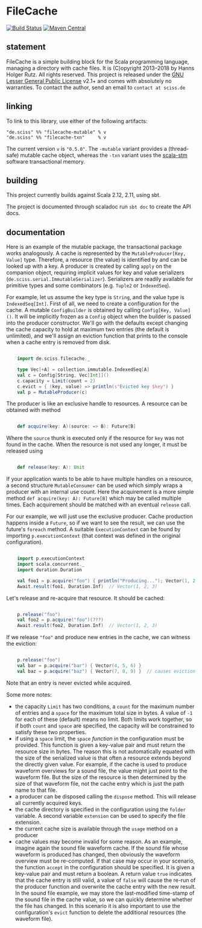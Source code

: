 # FileCache

[![Build Status](https://travis-ci.org/Sciss/FileCache.svg?branch=master)](https://travis-ci.org/Sciss/FileCache)
[![Maven Central](https://maven-badges.herokuapp.com/maven-central/de.sciss/filecache-common_2.11/badge.svg)](https://maven-badges.herokuapp.com/maven-central/de.sciss/filecache-common_2.11)

## statement

FileCache is a simple building block for the Scala programming language, managing a directory with cache files. It is (C)opyright 2013&ndash;2018 by Hanns Holger Rutz. All rights reserved. This project is released under the [GNU Lesser General Public License](https://raw.github.com/Sciss/FileCache/master/LICENSE) v2.1+ and comes with absolutely no warranties. To contact the author, send an email to `contact at sciss.de`

## linking

To link to this library, use either of the following artifacts:

    "de.sciss" %% "filecache-mutable" % v
    "de.sciss" %% "filecache-txn"     % v

The current version `v` is `"0.5.0"`. The `-mutable` variant provides a (thread-safe) mutable cache object, whereas the `-txn` variant uses the [scala-stm](https://github.com/nbronson/scala-stm) software transactional memory.

## building

This project currently builds against Scala 2.12, 2.11, using sbt.

The project is documented through scaladoc run `sbt doc` to create the API docs.

## documentation

Here is an example of the mutable package, the transactional package works analogously. A cache is represented by the `MutableProducer[Key, Value]` type. Therefore, a resource (the value) is identified by and can be looked up with a key. A producer is created by calling `apply` on the companion object, requiring implicit values for key and value serializers (`de.sciss.serial.ImmutableSerializer`). Serializers are readily available for primitive types and some combinators (e.g. `Tuple2` or `IndexedSeq`).

For example, let us assume the key type is `String`, and the value type is `IndexedSeq[Int]`. First of all, we need to create a configuration for the cache. A mutable `ConfigBuilder` is obtained by calling `Config[Key, Value]()`. It will be implicitly frozen as a `Config` object when the builder is passed into the producer constructor. We'll go with the defaults except changing the cache capacity to hold at maximum two entries (the default is unlimited), and we'll assign an eviction function that prints to the console when a cache entry is removed from disk.

```scala

    import de.sciss.filecache._

    type Vec[+A] = collection.immutable.IndexedSeq[A]
    val c = Config[String, Vec[Int]]()
    c.capacity = Limit(count = 2)
    c.evict = { (key, value) => println(s"Evicted key $key") }
    val p = MutableProducer(c)
```

The producer is like an exclusive handle to resources. A resource can be obtained with method

```scala

    def acquire(key: A)(source: => B): Future[B]
````

Where the `source` thunk is executed only if the resource for `key` was not found in the cache. When the resource is not used any longer, it must be released using

```scala

    def release(key: A): Unit
```

If your application wants to be able to have multiple handles on a resource, a second structure `MutableConsumer` can be used which simply wraps a producer with an internal use count. Here the acquirement is a more simple method `def acquire(key: A): Future[B]` which may be called multiple times. Each acquirement should be matched with an eventual `release` call.

For our example, we will just use the exclusive producer. Cache production happens inside a `Future`, so if we want to see the result, we can use the future's `foreach` method. A suitable `ExecutionContext` can be found by importing `p.executionContext` (that context was defined in the original configuration).

```scala

    import p.executionContext
    import scala.concurrent._
    import duration.Duration

    val foo1 = p.acquire("foo") { println("Producing..."); Vector(1, 2, 3) }
    Await.result(foo1, Duration.Inf)  // Vector(1, 2, 3)
```

Let's release and re-acquire that resource. It should be cached:

```scala

    p.release("foo")
    val foo2 = p.acquire("foo")(???)
    Await.result(foo2, Duration.Inf)  // Vector(1, 2, 3)
```

If we release `"foo"` and produce new entries in the cache, we can witness the eviction:

```scala

    p.release("foo")
    val bar = p.acquire("bar") { Vector(4, 5, 6) }
    val baz = p.acquire("baz") { Vector(7, 8, 9) }  // causes eviction of "foo"
```

Note that an entry is never evicted while acquired.

Some more notes:

- the capacity `Limit` has two conditions, a `count` for the maximum number of entries and a `space` for the maximum total size in bytes. A value of `-1` for each of these (default) means no limit. Both limits work together, so if both `count` and `space` are specified, the capacity will be constrained to satisfy these two properties.
- if using a `space` limit, the `space` _function_ in the configuration must be provided. This function is given a key-value pair and must return the resource size in bytes. The reason this is not automatically equated with the size of the serialized value is that often a resource extends beyond the directly given value. For example, if the cache is used to produce waveform overviews for a sound file, the value might just point to the waveform file. But the size of the resource is then determined by the size of that waveform file, not the cache entry which is just the path name to that file.
- a producer can be disposed calling the `dispose` method. This will release all currently acquired keys.
- the cache directory is specified in the configuration using the `folder` variable. A second variable `extension` can be used to specify the file extension.
- the current cache size is available through the `usage` method on a producer
- cache values may become invalid for some reason. As an example, imagine again the sound file waveform cache. If the sound file whose waveform is produced has changed, then obviously the waveform overview must be re-computed. If that case may occur in your scenario, the function `accept` in the configuration should be specified. It is given a key-value pair and must return a boolean. A return value `true` indicates that the cache entry is still valid, a value of `false` will cause the re-run of the producer function and overwrite the cache entry with the new result. In the sound file example, we may store the last-modified time-stamp of the sound file in the cache value, so we can quickly determine whether the file has changed. In this scenario it is also important to use the configuration's `evict` function to delete the additional resources (the waveform file).
